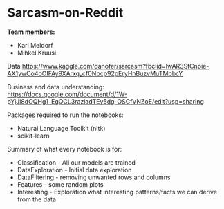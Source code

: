 # Sarcasm-on-Reddit

**Team members:**
  * Karl Meldorf
  * Mihkel Kruusi

Data
https://www.kaggle.com/danofer/sarcasm?fbclid=IwAR3StCnpie-AX1ywCo4oOIFAy9XArxq_cf0Nbcp92pEryHnBuzvMuTMbbcY

Business and data understanding:
https://docs.google.com/document/d/1W-pYjJl8dOQHg1_EgQCL3razladTEy5dg-OSCfVNZoE/edit?usp=sharing

Packages required to run the notebooks:
 * Natural Language Toolkit (nltk)
 * scikit-learn

Summary of what every notebook is for:
 * Classification - All our models are trained
 * DataExploration - Initial data exploration
 * DataFiltering - removing unwanted rows and columns
 * Features - some random plots
 * Interesting - Exploration what interesting patterns/facts we can derive from the data
 
